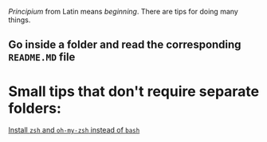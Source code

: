 *Principium* from Latin means *beginning*. There are tips for doing many things.

## Go inside a folder and read the corresponding `README.MD` file


# Small tips that don't require separate folders:
[Install `zsh` and `oh-my-zsh` instead of `bash`](https://www.howtoforge.com/tutorial/how-to-setup-zsh-and-oh-my-zsh-on-linux/)
